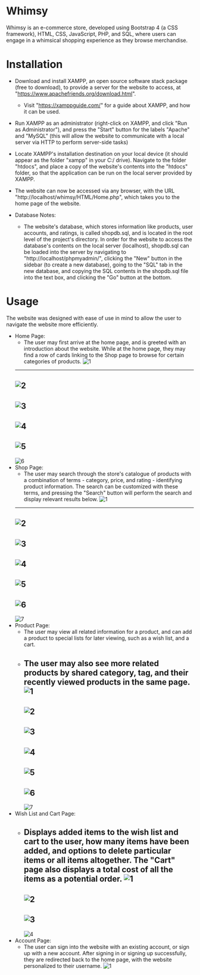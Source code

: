 <!-- # whimsy-store
 -->
# Whimsy 

Whimsy is an e-commerce store, developed using Bootstrap 4 (a CSS framework), HTML, CSS, JavaScript, PHP, and SQL, where users can engage in a whimsical shopping experience as they browse merchandise. 

# Installation 

- Download and install XAMPP, an open source software stack package (free to download), to provide a server for the website to access, at "https://www.apachefriends.org/download.html". 
  - Visit "https://xamppguide.com/" for a guide about XAMPP, and how it can be used.       
- Run XAMPP as an administrator (right-click on XAMPP, and click "Run as Administrator"), and press the "Start" button for the labels "Apache" and "MySQL" (this will allow the website to communicate with a local server via HTTP to perform server-side tasks) 
- Locate XAMPP's installation destination on your local device (it should appear as the folder "xampp" in your C:/ drive). Navigate to the folder "htdocs", and place a copy of the website's contents into the "htdocs" folder, so that the application can be run on the local server provided by XAMPP.
- The website can now be accessed via any browser, with the URL "http://localhost/whimsy/HTML/Home.php", which takes you to the home page of the website. 

- Database Notes: 
  - The website's database, which stores information like products, user accounts, and ratings, is called shopdb.sql, and is located in the root level of the project's directory. In order for the website to access the database's contents on the local server (localhost), shopdb.sql can be loaded into the server by navigating to "http://localhost/phpmyadmin/", clicking the "New" button in the sidebar (to create a new database), going to the "SQL" tab in the new database, and copying the SQL contents in the shopdb.sql file into the text box, and clicking the "Go" button at the bottom.   

# Usage 

The website was designed with ease of use in mind to allow the user to navigate the website more efficiently. 

- Home Page: 
  - The user may first arrive at the home page, and is greeted with an introduction about the website. While at the home page, they may find a row of cards linking to the Shop page to browse for certain categories of products. 
  ![1](/Demo/Home/1.png)
  ---
  ![2](/Demo/Home/2.png)
  ---
  ![3](/Demo/Home/3.png)
  ---
  ![4](/Demo/Home/4.png)
  ---
  ![5](/Demo/Home/5.png)
  ---
  ![6](/Demo/Home/6.png)
- Shop Page: 
  - The user may search through the store's catalogue of products with a combination of terms - category, price, and rating - identifying product information. The search can be customized with these terms, and pressing the "Search" button will perform the search and display relevant results below. 
  ![1](/Demo/Shop/1.png)
  ---
  ![2](/Demo/Shop/2.png)
  ---
  ![3](/Demo/Shop/3.png)
  ---
  ![4](/Demo/Shop/4.png)
  ---
  ![5](/Demo/Shop/5.png)
  ---
  ![6](/Demo/Shop/6.png)
  ---
  ![7](/Demo/Shop/7.png)
- Product Page: 
  - The user may view all related information for a product, and can add a product to special lists for later viewing, such as a wish list, and a cart. 
  - The user may also see more related products by shared category, tag, and their recently viewed products in the same page. 
    ![1](/Demo/Product_Page/1.png)
    --- 
    ![2](/Demo/Product_Page/2.png)
    --- 
    ![3](/Demo/Product_Page/3.png)
    ---
    ![4](/Demo/Product_Page/4.png)
    ---
    ![5](/Demo/Product_Page/5.png)
    ---
    ![6](/Demo/Product_Page/6.png)
    ---
    ![7](/Demo/Product_Page/7.png)
- Wish List and Cart Page: 
  - Displays added items to the wish list and cart to the user, how many items have been added, and options to delete particular items or all items altogether. The "Cart" page also displays a total cost of all the items as a potential order. 
    ![1](/Demo/Wish_List_Cart/1.png)
    ---
    ![2](/Demo/Wish_List_Cart/2.png)
    ---
    ![3](/Demo/Wish_List_Cart/3.png)
    ---
    ![4](/Demo/Wish_List_Cart/4.png)
- Account Page: 
  - The user can sign into the website with an existing account, or sign up with a new account. After signing in or signing up successfully, they are redirected back to the home page, with the website personalized to their username. 
    ![1](/Demo/Account/1.png)

